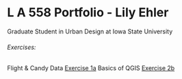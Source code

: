 # L A 558 Portfolio - Lily Ehler

Graduate Student in Urban Design at Iowa State University

###### Exercises:
Flight & Candy Data [Exercise 1a](ex1a.md)
Basics of QGIS [Exercise 2b](Exercises/2b/ex2b.md)
